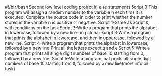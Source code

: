 #!/bin/bash
Second low level coding project if, else statements
Script 0-This program will assign a random number to the variable n each time it is executed. Complete the source code in order to print whether the number stored in the variable n is positive or negative.
Script 1-Same as Script 0, with conditions on the task
Script 2-Write a program that prints the alphabet in lowercase, followed by a new line- in putchar
Script 3-Write a program that prints the alphabet in lowercase, and then in uppercase, followed by a new line.
Script 4-Write a program that prints the alphabet in lowercase, followed by a new line.Print all the letters except q and e
Script 5-Write a program that prints all single digit numbers of base 10 starting from 0, followed by a new line.
Script 5-Write a program that prints all single digit numbers of base 10 starting from 0, followed by a new line(more info on task)
